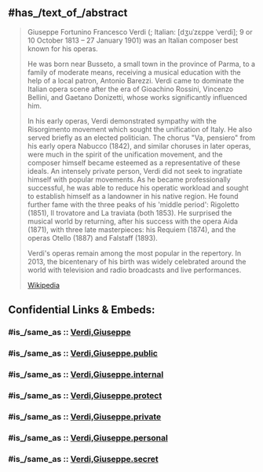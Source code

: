 ﻿---
aliases:
- "Giuseppe Verdi"
- "Giuseppe Fortunino Francesco Verdi"
has_id_wikidata: Q7317
---

## #has_/text_of_/abstract 

> Giuseppe Fortunino Francesco Verdi (; Italian: [dʒuˈzɛppe ˈverdi]; 9 or 10 October 1813 – 27 January 1901) 
> was an Italian composer best known for his operas. 
> 
> He was born near Busseto, a small town in the province of Parma, to a family of moderate means, 
> receiving a musical education with the help of a local patron, Antonio Barezzi. 
> Verdi came to dominate the Italian opera scene after the era of Gioachino Rossini, 
> Vincenzo Bellini, and Gaetano Donizetti, whose works significantly influenced him.
>
> In his early operas, Verdi demonstrated sympathy with the Risorgimento movement which sought the unification of Italy. He also served briefly as an elected politician. The chorus "Va, pensiero" from his early opera Nabucco (1842), and similar choruses in later operas, were much in the spirit of the unification movement, and the composer himself became esteemed as a representative of these ideals. An intensely private person, Verdi did not seek to ingratiate himself with popular movements. As he became professionally successful, he was able to reduce his operatic workload and sought to establish himself as a landowner in his native region. He found further fame with the three peaks of his 'middle period': Rigoletto (1851), Il trovatore and La traviata (both 1853). He surprised the musical world by returning, after his success with the opera Aida (1871), with three late masterpieces: his Requiem (1874), and the operas Otello (1887) and Falstaff (1893).
>
> Verdi's operas remain among the most popular in the repertory. In 2013, the bicentenary of his birth was widely celebrated around the world with television and radio broadcasts and live performances.
>
> [Wikipedia](https://en.wikipedia.org/wiki/Giuseppe%20Verdi)


## Confidential Links & Embeds: 

### #is_/same_as :: [Verdi,Giuseppe](/_Standards/Society/Communication/Media/Music/Composer/Romantic_Composers/Verdi,Giuseppe.md) 

### #is_/same_as :: [Verdi,Giuseppe.public](/_public/Society/Communication/Media/Music/Composer/Romantic_Composers/Verdi,Giuseppe.public.md) 

### #is_/same_as :: [Verdi,Giuseppe.internal](/_internal/Society/Communication/Media/Music/Composer/Romantic_Composers/Verdi,Giuseppe.internal.md) 

### #is_/same_as :: [Verdi,Giuseppe.protect](/_protect/Society/Communication/Media/Music/Composer/Romantic_Composers/Verdi,Giuseppe.protect.md) 

### #is_/same_as :: [Verdi,Giuseppe.private](/_private/Society/Communication/Media/Music/Composer/Romantic_Composers/Verdi,Giuseppe.private.md) 

### #is_/same_as :: [Verdi,Giuseppe.personal](/_personal/Society/Communication/Media/Music/Composer/Romantic_Composers/Verdi,Giuseppe.personal.md) 

### #is_/same_as :: [Verdi,Giuseppe.secret](/_secret/Society/Communication/Media/Music/Composer/Romantic_Composers/Verdi,Giuseppe.secret.md)

